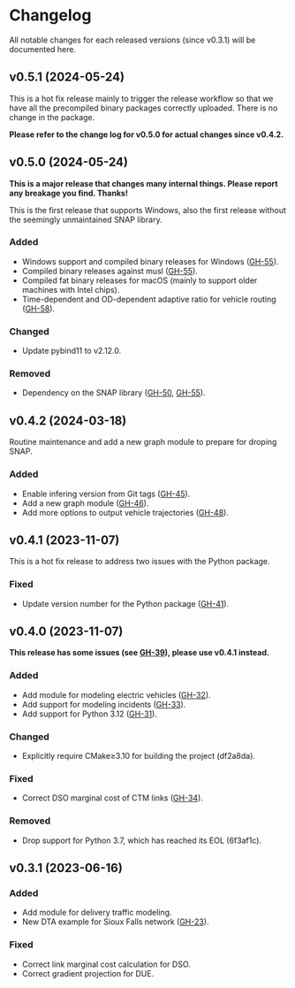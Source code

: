 # Changelog

All notable changes for each released versions (since v0.3.1) will be documented
here.

## v0.5.1 (2024-05-24)

This is a hot fix release mainly to trigger the release workflow so that we have
all the precompiled binary packages correctly uploaded. There is no change in
the package.

**Please refer to the change log for v0.5.0 for actual changes since v0.4.2.**

## v0.5.0 (2024-05-24)

**This is a major release that changes many internal things. Please report any
breakage you find. Thanks!**

This is the first release that supports Windows, also the first release without
the seemingly unmaintained SNAP library.

### Added

- Windows support and compiled binary releases for Windows ([GH-55]).
- Compiled binary releases against musl ([GH-55]).
- Compiled fat binary releases for macOS (mainly to support older machines with
  Intel chips).
- Time-dependent and OD-dependent adaptive ratio for vehicle routing ([GH-58]).

### Changed

- Update pybind11 to v2.12.0.

### Removed

- Dependency on the SNAP library ([GH-50], [GH-55]).

[GH-50]: https://github.com/maccmu/macposts/pull/50
[GH-55]: https://github.com/maccmu/macposts/pull/55
[GH-58]: https://github.com/maccmu/macposts/pull/58

## v0.4.2 (2024-03-18)

Routine maintenance and add a new graph module to prepare for droping SNAP.

### Added

- Enable infering version from Git tags ([GH-45]).
- Add a new graph module ([GH-46]).
- Add more options to output vehicle trajectories ([GH-48]).

[GH-45]: https://github.com/maccmu/macposts/pull/45
[GH-46]: https://github.com/maccmu/macposts/pull/46
[GH-48]: https://github.com/maccmu/macposts/pull/48

## v0.4.1 (2023-11-07)

This is a hot fix release to address two issues with the Python package.

### Fixed

- Update version number for the Python package ([GH-41]).

[GH-41]: https://github.com/maccmu/macposts/pull/41

## v0.4.0 (2023-11-07)

**This release has some issues (see [GH-39]), please use v0.4.1 instead.**

[GH-39]: https://github.com/maccmu/macposts/issues/39

### Added

- Add module for modeling electric vehicles ([GH-32]).
- Add support for modeling incidents ([GH-33]).
- Add support for Python 3.12 ([GH-31]).

[GH-31]: https://github.com/maccmu/macposts/pull/31
[GH-32]: https://github.com/maccmu/macposts/pull/32
[GH-33]: https://github.com/maccmu/macposts/pull/33

### Changed

- Explicitly require CMake≥3.10 for building the project (df2a8da).

### Fixed

- Correct DSO marginal cost of CTM links ([GH-34]).

[GH-34]: https://github.com/maccmu/macposts/pull/34

### Removed

- Drop support for Python 3.7, which has reached its EOL (6f3af1c).

## v0.3.1 (2023-06-16)

### Added

- Add module for delivery traffic modeling.
- New DTA example for Sioux Falls network ([GH-23]).

[GH-23]: https://github.com/maccmu/macposts/pull/23

### Fixed

- Correct link marginal cost calculation for DSO.
- Correct gradient projection for DUE.

